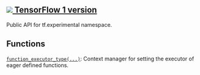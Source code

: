 [ ![](https://tensorflow.google.cn/images/tf_logo_32px.png) TensorFlow 1
version](/versions/r1.15/api_docs/python/tf/experimental)  
---  
  
Public API for tf.experimental namespace.

## Functions

[`function_executor_type(...)`](https://tensorflow.google.cn/api_docs/python/tf/experimental/function_executor_type):
Context manager for setting the executor of eager defined functions.

